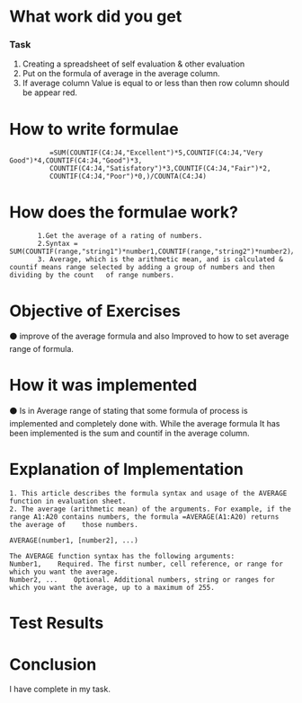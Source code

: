  # What work did you get
### Task 
 1. Creating a spreadsheet of self evaluation & other evaluation  
 2. Put on the formula of average in the average column. 
 3. If average column Value is equal to or less than then row column should be appear red.

# How to write formulae
              =SUM(COUNTIF(C4:J4,"Excellent")*5,COUNTIF(C4:J4,"Very Good")*4,COUNTIF(C4:J4,"Good")*3,
              COUNTIF(C4:J4,"Satisfatory")*3,COUNTIF(C4:J4,"Fair")*2,
              COUNTIF(C4:J4,"Poor")*0,)/COUNTA(C4:J4)

  # How does the formulae work? 
  
           1.Get the average of a rating of numbers. 
           2.Syntax = SUM(COUNTIF(range,"string1")*number1,COUNTIF(range,"string2")*number2)/COUNTA(range)
           3. Average, which is the arithmetic mean, and is calculated & countif means range selected by adding a group of numbers and then dividing by the count   of range numbers.
            
            
# Objective of Exercises      
:black_circle: improve of the average formula and also Improved to how to set average range of formula.
 

# How it was implemented
:black_circle: Is in Average range of stating that some formula of process is implemented and completely done with. While the average formula It has been implemented is the sum and countif in the average column. 

# Explanation of Implementation
    1. This article describes the formula syntax and usage of the AVERAGE function in evaluation sheet. 
    2. The average (arithmetic mean) of the arguments. For example, if the range A1:A20 contains numbers, the formula =AVERAGE(A1:A20) returns the average of    those numbers.

    AVERAGE(number1, [number2], ...)

    The AVERAGE function syntax has the following arguments:
    Number1,    Required. The first number, cell reference, or range for which you want the average.
    Number2, ...    Optional. Additional numbers, string or ranges for which you want the average, up to a maximum of 255.
# Test Results
 

# Conclusion

I have complete in my task.



